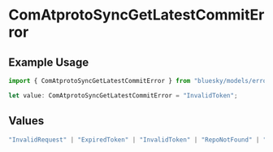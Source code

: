 # ComAtprotoSyncGetLatestCommitError

## Example Usage

```typescript
import { ComAtprotoSyncGetLatestCommitError } from "bluesky/models/errors";

let value: ComAtprotoSyncGetLatestCommitError = "InvalidToken";
```

## Values

```typescript
"InvalidRequest" | "ExpiredToken" | "InvalidToken" | "RepoNotFound" | "RepoTakendown" | "RepoSuspended" | "RepoDeactivated"
```